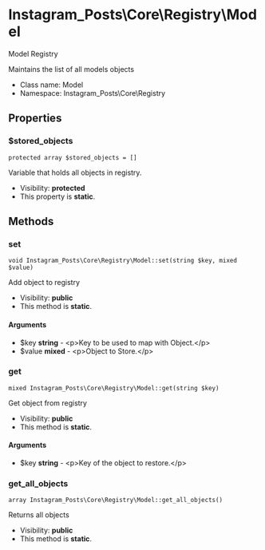 Instagram_Posts\Core\Registry\Model
===============

Model Registry

Maintains the list of all models objects


* Class name: Model
* Namespace: Instagram_Posts\Core\Registry





Properties
----------


### $stored_objects

    protected array $stored_objects = []

Variable that holds all objects in registry.



* Visibility: **protected**
* This property is **static**.


Methods
-------


### set

    void Instagram_Posts\Core\Registry\Model::set(string $key, mixed $value)

Add object to registry



* Visibility: **public**
* This method is **static**.


#### Arguments
* $key **string** - &lt;p&gt;Key to be used to map with Object.&lt;/p&gt;
* $value **mixed** - &lt;p&gt;Object to Store.&lt;/p&gt;



### get

    mixed Instagram_Posts\Core\Registry\Model::get(string $key)

Get object from registry



* Visibility: **public**
* This method is **static**.


#### Arguments
* $key **string** - &lt;p&gt;Key of the object to restore.&lt;/p&gt;



### get_all_objects

    array Instagram_Posts\Core\Registry\Model::get_all_objects()

Returns all objects



* Visibility: **public**
* This method is **static**.



